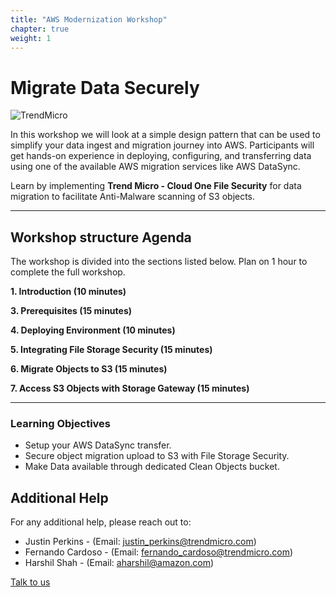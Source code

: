 ```yaml
---
title: "AWS Modernization Workshop"
chapter: true
weight: 1
---
```


# Migrate Data Securely

![TrendMicro](/images/TM_logo.png)

In this workshop we will look at a simple design pattern that can be used to simplify your data ingest and migration journey into AWS. Participants will get hands-on experience in deploying, configuring, and transferring data using one of the available AWS migration services like AWS DataSync.

Learn by implementing **Trend Micro - Cloud One File Security** for data migration to facilitate Anti-Malware scanning of S3 objects.

--------

## Workshop structure Agenda 

The workshop is divided into the sections listed below. Plan on 1 hour to complete the full workshop.


<span style="color: #4e3eb1;"><i class='fas fa-check fa-xs'></i></span> <b> 1. Introduction (10 minutes)</b> 

<span style="color: #4e3eb1;"><i class='fas fa-check fa-xs'></i></span> <b> 3. Prerequisites (15 minutes)</b>

<span style="color: #4e3eb1;"><i class='fas fa-check fa-xs'></i></span> <b> 4. Deploying Environment (10 minutes)</b>

<span style="color: #4e3eb1;"><i class='fas fa-check fa-xs'></i></span> <b> 5. Integrating File Storage Security (15 minutes)</b>

<span style="color: #4e3eb1;"><i class='fas fa-check fa-xs'></i></span> <b> 6. Migrate Objects to S3 (15 minutes)</b>

<span style="color: #4e3eb1;"><i class='fas fa-check fa-xs'></i></span> <b> 7. Access S3 Objects with Storage Gateway (15 minutes)</b>

--------

### Learning Objectives
- Setup your AWS DataSync transfer.
- Secure object migration upload to S3 with File Storage Security.
- Make Data available through dedicated Clean Objects bucket.

## Additional Help
For any additional help, please reach out to: 

- Justin Perkins - (Email: justin_perkins@trendmicro.com)
- Fernando Cardoso - (Email: fernando_cardoso@trendmicro.com)
- Harshil Shah - (Email: aharshil@amazon.com)

<p>
<a  href="mailto:fernando_cardoso@trendmicro.com;justin_perkins@trendmicro.com?subject=Feedback Cloud One - Data Migration Workshop"  target="_blank" rel="noopener noreferrer"  class="btn btn-default">  
  Talk to us
  <i class="fas fa-paper-plane"></i>
</a>


